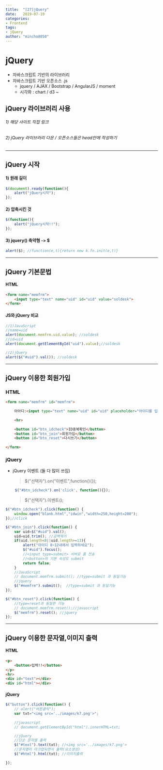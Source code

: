 ```yaml
---
title:  "[27]jQuery"
date:   2019-07-10
categories: 
- Frontend
tags: 
- jQuery
author: "mincho8050"
---
```


# jQuery

- 자바스크립트 기반의 라이브러리 
- 자바스크립트 기반 오픈소스 .js
  - jquery / AJAX / Bootstrap / AngularJS / moment
  - 시각화 : chart / d3 ~





## jQuery 라이브러리 사용



###### 1) 해당 사이트 직접 링크

> <head>
>     <script src="https://ajax.googleapis.com/ajax/libs/jquery/3.4.1/jquery.min.js"></script> <!--또는-->
>     <script src="https://ajax.aspnetcdn.com/ajax/jQuery/jquery-3.4.1.min.js"></script>
> </head>



###### 2) jQuery 라이브러리 다운 / 오픈소스들은 head안에 작성하기

> <script src="../js/jquery-3.4.1.min.js"></script>







------





## jQuery 시작



#### 1) 원래 길이

```javascript
$(document).ready(function(){
    alert("jQuery시작");
});
```

#### 2) 압축시킨 것

```javascript
$(function(){
    alert("jQuery시작!!");
});
```

#### 3) jquery() 축약형 -> $

```javascript
alert($); //function(e,t){return new k.fn.init(e,t)}
```





------





## jQuery 기본문법



#### HTML

```html
<form name="memfrm">
    <input type="text" name="uid" id="uid" value="soldesk">
</form>
```

#### JS와 jQuery 비교

```javascript
//1)JavaScript
//name=uid
alert(document.memfrm.uid.value); //soldesk
//id=uid
alert(document.getElementById("uid").value);//soldesk

//2)jQuery
alert($("#uid").val()); //soldesk
```





------





## jQuery 이용한 회원가입



### HTML

```html
<form name="memfrm" id="memfrm">
    
    아아디:<input type="text" name="uid" id="uid" placeholder="아이디를 입력하세요">
    
    <hr>
    
    <button id="btn_idcheck">ID중복확인</button>
    <button id="btn_join">회원가입</button>
    <button id="btn_reset">다시쓰기</button>
    
</form>
```



### jQuery

- jQuery 이벤트 (둘 다 많이 쓰임)

  > $("선택자").on("이벤트",function(){});

  ```javascript
   $("#btn_idcheck").on('click', function(){});
  ```

  > $("선택자").이벤트();

```javascript
$("#btn_idcheck").click(function() {
    window.open("blank.html","idwin","width=250,height=200");
});//click

$("#btn_join").click(function() {
    var uid=$("#uid").val();
    uid=uid.trim(); //공백제거
    if(uid.length<8||uid.length>=13){
        alert("아이디 8~12내에서 입력하세요");
        $("#uid").focus();
        //<input type=submit> 서버로 폼 전송
        //<button>의 기본 속성도 submit
        return false;
    }
    //JavaScript
    // document.memfrm.submit(); //type=submit 과 동일기능
    //jquery
    $("#memfrm").submit();  //type=submit 과 동일기능
});

$("#btn_reset").click(function() {
    //type=reset과 동일한 기능
    // document.memfrm.reset();//javascript
    $("memfrm").reset(); //jquery
});
```





------





## jQuery 이용한 문자열,이미지 출력



#### HTML

```html
<p>
    <button>입력!!</button>
</p>
<hr>
<div id="text"></div>
<div id="html"></div>
```



#### jQuery

```javascript
$("button").click(function() {
    // alert("버튼클릭");
    var txt="<img src='../images/k7.png'>";
    
    //javascript
    // document.getElementById("html").innerHTML=txt;

    //jQuery
    //단순 문자열 출력
    $("#text").text(txt); //<img src='../images/k7.png'>
    //문자열이 마크업되면서 출력(요소생성)
    $("#html").html(txt); //이미지출력
    
});
```

